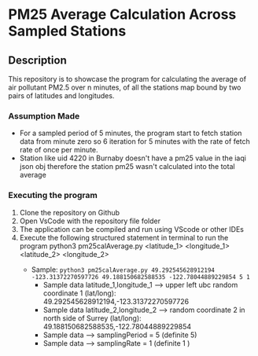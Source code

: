 # PM25 Average Calculation Across Sampled Stations 

## Description
This repository is to showcase the program for calculating the average of air pollutant PM2.5 over n minutes, of
all the stations map bound by two pairs of latitudes and longitudes.


  ### Assumption Made
  * For a sampled period of 5 minutes, the program start to fetch station data from minute zero so 6 iteration for 5 minutes with the rate of fetch rate of once per minute.
  * Station like uid 4220 in Burnaby doesn't have a pm25 value in the iaqi json obj therefore the station pm25 wasn't calculated into the total average
  



### Executing the program

1. Clone the repository on Github
2. Open VsCode with the repository file folder
3. The application can be compiled and run using VScode or other IDEs
4. Execute the following structured statement in terminal to run the program python3 pm25calAverage.py <latitude_1> <longitude_1> <latitude_2> <longitude_2> <samplingPeriod> <samplingRate> <br />
    * Sample: ```python3 pm25calAverage.py 49.292545628912194 -123.31372270597726 49.188150682588535 -122.78044889229854 5 1```
      * Sample data latitude_1,longitude_1 --> upper left ubc random coordinate 1 (lat/long): 49.292545628912194,-123.31372270597726
      * Sample data latitude_2,longitude_2 --> random coordinate 2 in north side of Surrey (lat/long): 49.188150682588535,-122.78044889229854
      * Sample data --> samplingPeriod = 5 (definite 5)
      * Sample data --> samplingRate = 1 (definite 1 )
  
